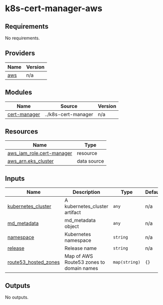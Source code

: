 # k8s-cert-manager-aws

<!-- BEGINNING OF PRE-COMMIT-TERRAFORM DOCS HOOK -->
## Requirements

No requirements.

## Providers

| Name | Version |
|------|---------|
| <a name="provider_aws"></a> [aws](#provider\_aws) | n/a |

## Modules

| Name | Source | Version |
|------|--------|---------|
| <a name="module_cert-manager"></a> [cert-manager](#module\_cert-manager) | ../k8s-cert-manager | n/a |

## Resources

| Name | Type |
|------|------|
| [aws_iam_role.cert-manager](https://registry.terraform.io/providers/hashicorp/aws/latest/docs/resources/iam_role) | resource |
| [aws_arn.eks_cluster](https://registry.terraform.io/providers/hashicorp/aws/latest/docs/data-sources/arn) | data source |

## Inputs

| Name | Description | Type | Default | Required |
|------|-------------|------|---------|:--------:|
| <a name="input_kubernetes_cluster"></a> [kubernetes\_cluster](#input\_kubernetes\_cluster) | A kubernetes\_cluster artifact | `any` | n/a | yes |
| <a name="input_md_metadata"></a> [md\_metadata](#input\_md\_metadata) | md\_metadata object | `any` | n/a | yes |
| <a name="input_namespace"></a> [namespace](#input\_namespace) | Kubernetes namespace | `string` | n/a | yes |
| <a name="input_release"></a> [release](#input\_release) | Release name | `string` | n/a | yes |
| <a name="input_route53_hosted_zones"></a> [route53\_hosted\_zones](#input\_route53\_hosted\_zones) | Map of AWS Route53 zones to domain names | `map(string)` | `{}` | no |

## Outputs

No outputs.
<!-- END OF PRE-COMMIT-TERRAFORM DOCS HOOK -->
